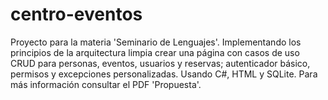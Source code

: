 # centro-eventos
Proyecto para la materia 'Seminario de Lenguajes'. Implementando los principios de la arquitectura limpia crear una página con casos de uso CRUD para personas, eventos, usuarios y reservas; autenticador básico, permisos y excepciones personalizadas. Usando C#, HTML y SQLite. Para más información consultar el PDF 'Propuesta'.
